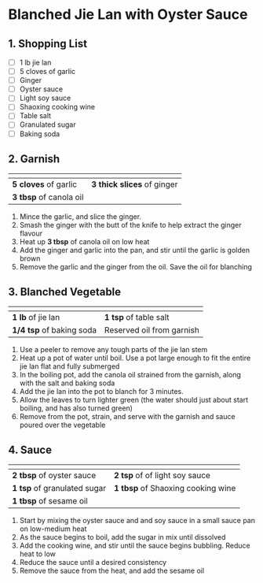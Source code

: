 # Blanched Jie Lan with Oyster Sauce

## 1. Shopping List
- [ ] 1 lb jie lan
- [ ] 5 cloves of garlic
- [ ] Ginger
- [ ] Oyster sauce
- [ ] Light soy sauce
- [ ] Shaoxing cooking wine
- [ ] Table salt
- [ ] Granulated sugar
- [ ] Baking soda

## 2. Garnish
|<!-- -->|<!-- -->|
|---|---|
|**5 cloves** of garlic|**3 thick slices** of ginger|
|**3 tbsp** of canola oil||

1. Mince the garlic, and slice the ginger. 
2. Smash the ginger with the butt of the knife to help extract the ginger flavour
3. Heat up **3 tbsp** of canola oil on low heat
4. Add the ginger and garlic into the pan, and stir until the garlic is golden brown
5. Remove the garlic and the ginger from the oil. Save the oil for blanching

## 3. Blanched Vegetable
|<!-- -->|<!-- -->|
|---|---|
|**1 lb** of jie lan|**1 tsp** of table salt|
|**1/4 tsp** of baking soda|Reserved oil from garnish|

1. Use a peeler to remove any tough parts of the jie lan stem
2. Heat up a pot of water until boil. Use a pot large enough to fit the entire jie lan flat and fully submerged
3. In the boiling pot, add the canola oil strained from the garnish, along with the salt and baking soda
4. Add the jie lan into the pot to blanch for 3 minutes.
5. Allow the leaves to turn lighter green (the water should just about start boiling, and has also turned green)
6. Remove from the pot, strain, and serve with the garnish and sauce poured over the vegetable

## 4. Sauce
|<!-- -->|<!-- -->|
|---|---|
|**2 tbsp** of oyster sauce|**2 tsp** of of light soy sauce|
|**1 tsp** of granulated sugar|**1 tbsp** of Shaoxing cooking wine|
|**1 tbsp** of sesame oil||

1. Start by mixing the oyster sauce and and soy sauce in a small sauce pan on low-medium heat
2. As the sauce begins to boil, add the sugar in mix until dissolved
3. Add the cooking wine, and stir until the sauce begins bubbling. Reduce heat to low
4. Reduce the sauce until a desired consistency
5. Remove the sauce from the heat, and add the sesame oil
